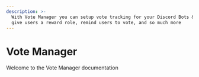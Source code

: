 ```yaml
---
description: >-
  With Vote Manager you can setup vote tracking for your Discord Bots & Servers,
  give users a reward role, remind users to vote, and so much more
---
```


# Vote Manager

Welcome to the Vote Manager documentation
